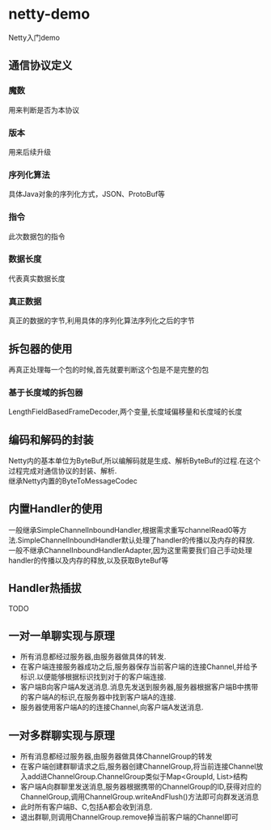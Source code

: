 # netty-demo

Netty入门demo
## 通信协议定义
### 魔数
用来判断是否为本协议
### 版本
用来后续升级
### 序列化算法
具体Java对象的序列化方式，JSON、ProtoBuf等
### 指令
此次数据包的指令
### 数据长度
代表真实数据长度
### 真正数据
真正的数据的字节,利用具体的序列化算法序列化之后的字节
## 拆包器的使用
再真正处理每一个包的时候,首先就要判断这个包是不是完整的包
### 基于长度域的拆包器
LengthFieldBasedFrameDecoder,两个变量,长度域偏移量和长度域的长度
## 编码和解码的封装
Netty内的基本单位为ByteBuf,所以编解码就是生成、解析ByteBuf的过程.在这个过程完成对通信协议的封装、解析.  
继承Netty内置的ByteToMessageCodec
## 内置Handler的使用
一般继承SimpleChannelInboundHandler,根据需求重写channelRead0等方法.SimpleChannelInboundHandler默认处理了handler的传播以及内存的释放.  
一般不继承ChannelInboundHandlerAdapter,因为这里需要我们自己手动处理handler的传播以及内存的释放,以及获取ByteBuf等
## Handler热插拔
TODO
## 一对一单聊实现与原理
- 所有消息都经过服务器,由服务器做具体的转发.
- 在客户端连接服务器成功之后,服务器保存当前客户端的连接Channel,并给予标识.以便能够根据标识找到对于的客户端连接.
- 客户端B向客户端A发送消息.消息先发送到服务器,服务器根据客户端B中携带的客户端A的标识,在服务器中找到客户端A的连接.
- 服务器使用客户端A的的连接Channel,向客户端A发送消息.
## 一对多群聊实现与原理
- 所有消息都经过服务器,由服务器做具体ChannelGroup的转发
- 在客户端创建群聊请求之后,服务器创建ChannelGroup,将当前连接Channel放入add进ChannelGroup.ChannelGroup类似于Map<GroupId, List<Channel>>结构
- 客户端A向群聊里发送消息,服务器根据携带的ChannelGroup的ID,获得对应的ChannelGroup,调用ChannelGroup.writeAndFlush()方法即可向群发送消息
- 此时所有客户端B、C,包括A都会收到消息.
- 退出群聊,则调用ChannelGroup.remove掉当前客户端的Channel即可
